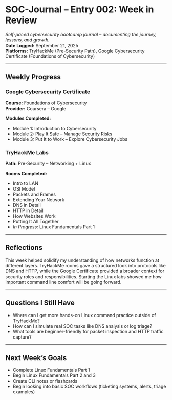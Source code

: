 # SOC-Journal – Entry 002: Week in Review

*Self-paced cybersecurity bootcamp journal – documenting the journey, lessons, and growth.*  
**Date Logged:** September 21, 2025  
**Platforms:** TryHackMe (Pre-Security Path), Google Cybersecurity Certificate (Foundations of Cybersecurity)

---

## Weekly Progress

### Google Cybersecurity Certificate  
**Course:** Foundations of Cybersecurity  
**Provider:** Coursera – Google  

**Modules Completed:**
- Module 1: Introduction to Cybersecurity  
- Module 2: Play It Safe – Manage Security Risks  
- Module 3: Put It to Work – Explore Cybersecurity Jobs  

### TryHackMe Labs  
**Path:** Pre-Security – Networking + Linux  

**Rooms Completed:**
- Intro to LAN  
- OSI Model  
- Packets and Frames  
- Extending Your Network  
- DNS in Detail  
- HTTP in Detail  
- How Websites Work  
- Putting It All Together  
- *In Progress:* Linux Fundamentals Part 1  

---

## Reflections

This week helped solidify my understanding of how networks function at different layers. TryHackMe rooms gave a structured look into protocols like DNS and HTTP, while the Google Certificate provided a broader context for security roles and responsibilities. Starting the Linux labs showed me how important command line comfort will be going forward.

---

## Questions I Still Have

- Where can I get more hands-on Linux command practice outside of TryHackMe?  
- How can I simulate real SOC tasks like DNS analysis or log triage?  
- What tools are beginner-friendly for packet inspection and HTTP traffic capture?

---

## Next Week’s Goals

- Complete Linux Fundamentals Part 1  
- Begin Linux Fundamentals Part 2 and 3  
- Create CLI notes or flashcards  
- Begin looking into basic SOC workflows (ticketing systems, alerts, triage examples)
